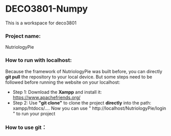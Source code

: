 # DECO3801-Numpy
This is a  workspace for deco3801

### Project name:
NutriologyPie

### How to run with localhost:
Because the framework of NutriologyPie was built before, you can directly **git pull** the repository to your local device.
But some steps need to be followed before running the website on your localhost:
* Step 1: Download the **Xampp** and install it: https://www.apachefriends.org/
* Step 2: Use **"git clone"** to clone the project **directly** into the path: xampp/htdocs/....
Now you can use " http://localhost/NutriologyPie/login " to run your project

### How to use git：
